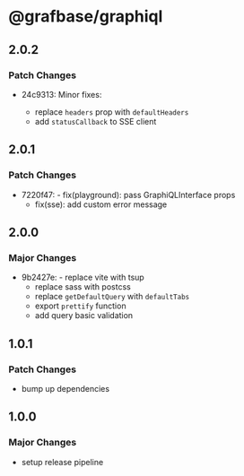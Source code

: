 # @grafbase/graphiql

## 2.0.2

### Patch Changes

- 24c9313: Minor fixes:

  - replace `headers` prop with `defaultHeaders`
  - add `statusCallback` to SSE client

## 2.0.1

### Patch Changes

- 7220f47: - fix(playground): pass GraphiQLInterface props
  - fix(sse): add custom error message

## 2.0.0

### Major Changes

- 9b2427e: - replace vite with tsup
  - replace sass with postcss
  - replace `getDefaultQuery` with `defaultTabs`
  - export `prettify` function
  - add query basic validation

## 1.0.1

### Patch Changes

- bump up dependencies

## 1.0.0

### Major Changes

- setup release pipeline

